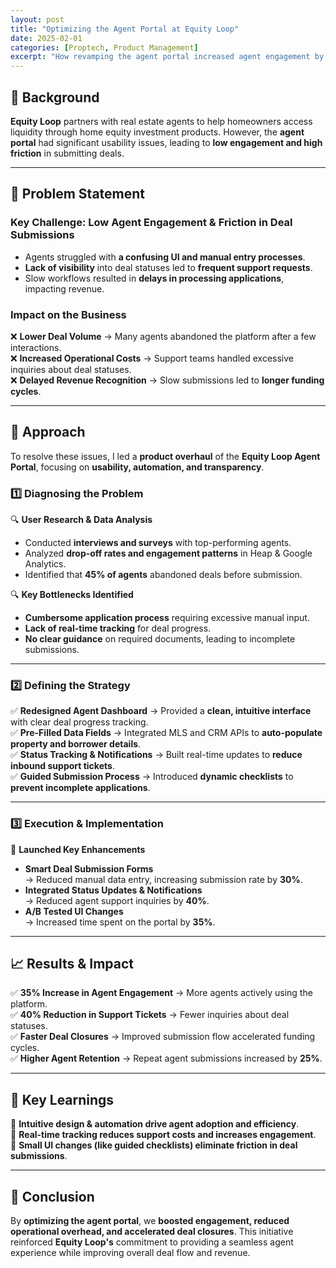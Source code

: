 ```yaml
---
layout: post
title: "Optimizing the Agent Portal at Equity Loop"
date: 2025-02-01
categories: [Proptech, Product Management]
excerpt: "How revamping the agent portal increased agent engagement by 35%, reduced support tickets by 40%, and accelerated deal closures."
---
```


## 📌 Background
**Equity Loop** partners with real estate agents to help homeowners access liquidity through home equity investment products. However, the **agent portal** had significant usability issues, leading to **low engagement and high friction** in submitting deals.

---

## 🚨 Problem Statement
### **Key Challenge: Low Agent Engagement & Friction in Deal Submissions**
- Agents struggled with **a confusing UI and manual entry processes**.  
- **Lack of visibility** into deal statuses led to **frequent support requests**.  
- Slow workflows resulted in **delays in processing applications**, impacting revenue.  

### **Impact on the Business**
❌ **Lower Deal Volume** → Many agents abandoned the platform after a few interactions.  
❌ **Increased Operational Costs** → Support teams handled excessive inquiries about deal statuses.  
❌ **Delayed Revenue Recognition** → Slow submissions led to **longer funding cycles**.  

---

## 🚀 Approach
To resolve these issues, I led a **product overhaul** of the **Equity Loop Agent Portal**, focusing on **usability, automation, and transparency**.

### **1️⃣ Diagnosing the Problem**
🔍 **User Research & Data Analysis**  
- Conducted **interviews and surveys** with top-performing agents.  
- Analyzed **drop-off rates and engagement patterns** in Heap & Google Analytics.  
- Identified that **45% of agents** abandoned deals before submission.

🔍 **Key Bottlenecks Identified**
- **Cumbersome application process** requiring excessive manual input.  
- **Lack of real-time tracking** for deal progress.  
- **No clear guidance** on required documents, leading to incomplete submissions.

---

### **2️⃣ Defining the Strategy**
✅ **Redesigned Agent Dashboard** → Provided a **clean, intuitive interface** with clear deal progress tracking.  
✅ **Pre-Filled Data Fields** → Integrated MLS and CRM APIs to **auto-populate property and borrower details**.  
✅ **Status Tracking & Notifications** → Built real-time updates to **reduce inbound support tickets**.  
✅ **Guided Submission Process** → Introduced **dynamic checklists** to **prevent incomplete applications**.  

---

### **3️⃣ Execution & Implementation**
🚀 **Launched Key Enhancements**
- **Smart Deal Submission Forms**  
  → Reduced manual data entry, increasing submission rate by **30%**.  
- **Integrated Status Updates & Notifications**  
  → Reduced agent support inquiries by **40%**.  
- **A/B Tested UI Changes**  
  → Increased time spent on the portal by **35%**.  

---

## 📈 Results & Impact
✅ **35% Increase in Agent Engagement** → More agents actively using the platform.  
✅ **40% Reduction in Support Tickets** → Fewer inquiries about deal statuses.  
✅ **Faster Deal Closures** → Improved submission flow accelerated funding cycles.  
✅ **Higher Agent Retention** → Repeat agent submissions increased by **25%**.  

---

## 📌 Key Learnings
📌 **Intuitive design & automation drive agent adoption and efficiency**.  
📌 **Real-time tracking reduces support costs and increases engagement**.  
📌 **Small UI changes (like guided checklists) eliminate friction in deal submissions**.  

---

## 🔗 Conclusion
By **optimizing the agent portal**, we **boosted engagement, reduced operational overhead, and accelerated deal closures**. This initiative reinforced **Equity Loop's** commitment to providing a seamless agent experience while improving overall deal flow and revenue.

